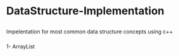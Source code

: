 # DataStructure-Implementation
##
Impelentation for most common data structure concepts using c++
###
1- ArrayList
